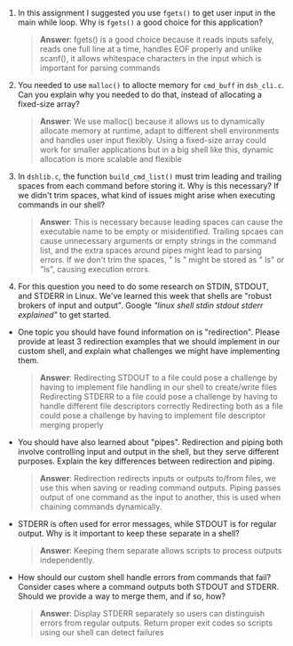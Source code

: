 1. In this assignment I suggested you use `fgets()` to get user input in the main while loop. Why is `fgets()` a good choice for this application?

    > **Answer**:  fgets() is a good choice because it reads inputs safely, reads one full line at a time, handles EOF properly and unlike scanf(), it allows whitespace characters in the input which is important for parsing commands

2. You needed to use `malloc()` to allocte memory for `cmd_buff` in `dsh_cli.c`. Can you explain why you needed to do that, instead of allocating a fixed-size array?

    > **Answer**:  We use malloc() because it allows us to dynamically allocate memory at runtime, adapt to different shell environments and handles user input flexibly. Using a fixed-size array could work for smaller applications but in a big shell like this, dynamic allocation is more scalable and flexible


3. In `dshlib.c`, the function `build_cmd_list()` must trim leading and trailing spaces from each command before storing it. Why is this necessary? If we didn't trim spaces, what kind of issues might arise when executing commands in our shell?

    > **Answer**:  This is necessary because leading spaces can cause the executable name to be empty or misidentified. Trailing spcaes can cause unnecessary arguments or empty strings in the command list, and the extra spaces around pipes might lead to parsing errors. If we don't trim the spaces, " ls " might be stored as " ls" or "ls", causing execution errors.

4. For this question you need to do some research on STDIN, STDOUT, and STDERR in Linux. We've learned this week that shells are "robust brokers of input and output". Google _"linux shell stdin stdout stderr explained"_ to get started.

- One topic you should have found information on is "redirection". Please provide at least 3 redirection examples that we should implement in our custom shell, and explain what challenges we might have implementing them.

    > **Answer**:  Redirecting STDOUT to a file could pose a challenge by having to implement file handling in our shell to create/write files
    Redirecting STDERR to a file could pose a challenge by having to handle different file descriptors correctly
    Redirecting both as a file could pose a challenge by having to implement file descriptor merging properly

- You should have also learned about "pipes". Redirection and piping both involve controlling input and output in the shell, but they serve different purposes. Explain the key differences between redirection and piping.

    > **Answer**:  Redirection redirects inputs or outputs to/from files, we use this when saving or reading command outputs. Piping passes output of one command as the input to another, this is used when chaining commands dynamically.

- STDERR is often used for error messages, while STDOUT is for regular output. Why is it important to keep these separate in a shell?

    > **Answer**:  Keeping them separate allows scripts to process outputs independently.

- How should our custom shell handle errors from commands that fail? Consider cases where a command outputs both STDOUT and STDERR. Should we provide a way to merge them, and if so, how?

    > **Answer**:  Display STDERR separately so users can distinguish errors from regular outputs. Return proper exit codes so scripts using our shell can detect failures